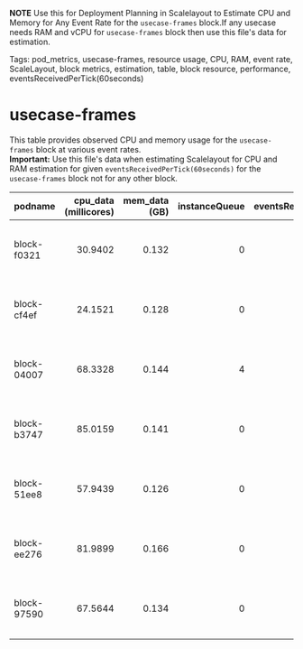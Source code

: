 **NOTE** Use this for Deployment Planning in Scalelayout to Estimate CPU and Memory for Any Event Rate for the `usecase-frames` block.If any usecase needs RAM and vCPU for `usecase-frames` block then use this file's data for estimation.


Tags: pod_metrics, usecase-frames, resource usage, CPU, RAM, event rate, ScaleLayout, block metrics, estimation, table, block resource, performance, eventsReceivedPerTick(60seconds)

# usecase-frames

This table provides observed CPU and memory usage for the `usecase-frames` block at various event rates.  
**Important:**  Use this file's data when estimating Scalelayout for CPU and RAM estimation for given `eventsReceivedPerTick(60seconds)` for the `usecase-frames` block not for any other block.


| podname     |   cpu_data (millicores) |   mem_data (GB) |   instanceQueue |   eventsReceivedPerTick(60seconds) | updateTime          | Block Usage Statement |
|:------------|------------------------:|----------------:|----------------:|-----------------------------------:|:--------------------|:---------------------|
| block-f0321 |                 30.9402 |           0.132 |               0 |                                592 | 2025-06-24 06:35:33 | This block consumed 30.9402 millicores with CPU RAM of 0.132GB with eventsReceivedPerTick(60seconds) is 592 |
| block-cf4ef |                 24.1521 |           0.128 |               0 |                                304 | 2025-06-24 06:35:54 | This block consumed 24.1521 millicores with CPU RAM of 0.128GB with eventsReceivedPerTick(60seconds) is 304 |
| block-04007 |                 68.3328 |           0.144 |               4 |                                912 | 2025-06-24 06:36:17 | This block consumed 68.3328 millicores with CPU RAM of 0.144GB with eventsReceivedPerTick(60seconds) is 912 |
| block-b3747 |                 85.0159 |           0.141 |               0 |                               1200 | 2025-06-24 06:36:00 | This block consumed 85.0159 millicores with CPU RAM of 0.141GB with eventsReceivedPerTick(60seconds) is 1200 |
| block-51ee8 |                 57.9439 |           0.126 |               0 |                                592 | 2025-06-24 06:36:00 | This block consumed 57.9439 millicores with CPU RAM of 0.126GB with eventsReceivedPerTick(60seconds) is 592 |
| block-ee276 |                 81.9899 |           0.166 |               0 |                               1200 | 2025-06-24 06:35:25 | This block consumed 81.9899 millicores with CPU RAM of 0.166GB with eventsReceivedPerTick(60seconds) is 1200 |
| block-97590 |                 67.5644 |           0.134 |               0 |                                896 | 2025-06-24 06:35:27 | This block consumed 67.5644 millicores with CPU RAM of 0.134GB with eventsReceivedPerTick(60seconds) is 896 |
